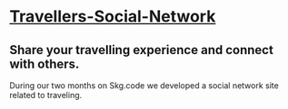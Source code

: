 # [Travellers-Social-Network](https://skgcode-travellers.com "Travellers Social Network")
## Share your travelling experience and connect with others.
During our two months on Skg.code we developed a social network site related to traveling.
